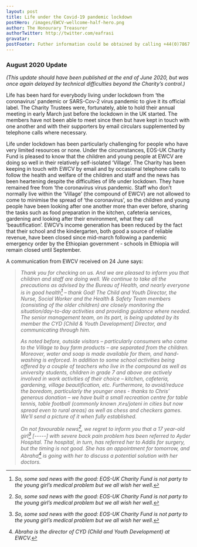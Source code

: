 ```yaml
---
layout: post
title: Life under the Covid-19 pandemic lockdown
postHero: /images/EWCV-wellcome-half-hero.png
author: The Honourary Treasurer
authorTwitter: http://twitter.com/eafrasi
gravatar: 
postFooter: Futher information could be obtained by calling +44(0)7867 727445 or at <a href="mailto:eosukcharityfund@gmail.com">eosukcharityfund@gmail.com</a>
---
```


### **August 2020 Update**
_(This update should have been published at the end of June 2020, but was once again delayed by technical difficulties beyond the Charity’s control.)_

Life has been hard for everybody living under lockdown from ‘the coronavirus’  pandemic or SARS-Cov-2 virus pandemic to give it its official label. The Charity Trustees were, fortunately, able to hold their annual meeting in early March just before the lockdown in the UK started. The members have not been able to meet since then but have kept in touch with one another and with their supporters by email circulars supplemented by telephone calls where necessary.

Life under lockdown has been particularly challenging for people who have very limited resources or none. Under the circumstances, EOS-UK Charity Fund is pleased to know that the children and young people at EWCV are doing so well in their relatively self-isolated ‘Village’. The Charity has been keeping in touch with EWCV by email and by occasional telephone calls to follow the health and welfare of the children and staff and the news has been heartening despite the difficulties of life under lockdown. They have remained free from ‘the coronavirus virus pandemic. Staff who don’t normally live within the ‘Village’ (the compound of EWCV) are not allowed to come to minimise the spread of  ‘the coronavirus’, so the children and young people have been looking after one another more than ever before, sharing the tasks such as food preparation in the kitchen, cafeteria services, gardening and looking after their environment, what they call ‘beautification’. EWCV’s income generation has been reduced by the fact that their school and the kindergarten, both good a source of reliable revenue, have been closed since mid-march following a pandemic emergency order by the Ethiopian government - schools in Ethiopia will remain closed until September.

A communication from EWCV received on 24 June says:

>_Thank you for checking on us. And we are pleased to inform you that children and staff are doing well. We continue to take all the precautions as advised by the Bureau of Health, and nearly everyone is in good health[^1] – thank God! The Child and Youth Director, the Nurse, Social Worker and the Health & Safety Team members (consisting of the older children) are closely monitoring the situation/day-to-day activities and providing guidance where needed. The senior management team, on its part, is being updated by its member the CYD [Child & Youth Development] Director, and communicating through him._
> 
>_As noted before, outside visitors – particularly consumers who come to the Village to buy farm products – are separated from the children. Moreover, water and soap is made available for them, and hand-washing is enforced. In addition to some school activities being offered by a couple of teachers who live in the compound as well as university students, children in grade 7 and above are actively involved in work activities of their choice – kitchen, cafeteria, gardening, village beautification, etc. 
Furthermore, to avoid/reduce the boredom, particularly the younger ones -  thanks to Chris’ generous donation – we have built a small recreation centre for table tennis, table football (commonly known ጆተኒ/joteni in cities but now spread even to rural areas) as well as chess and checkers games. We’ll send a picture of it when fully established._
> 
>_On not favourable news[^1], we regret to inform you that a 17 year-old girl[^1] [-----] with severe back pain problem has been referred to Ayder Hospital. The hospital, in turn, has referred her to Addis for surgery, but the timing is not good. She has an appointment for tomorrow, and Abraha[^2] is going with her to discuss a potential solution with her doctors._   


[^1]: _So, some sad news with the good: EOS-UK Charity Fund is not party to the young girl’s medical problem but we all wish her well._
[^2]: _Abraha is the director of CYD (Child and Youth Development) at EWCV._

